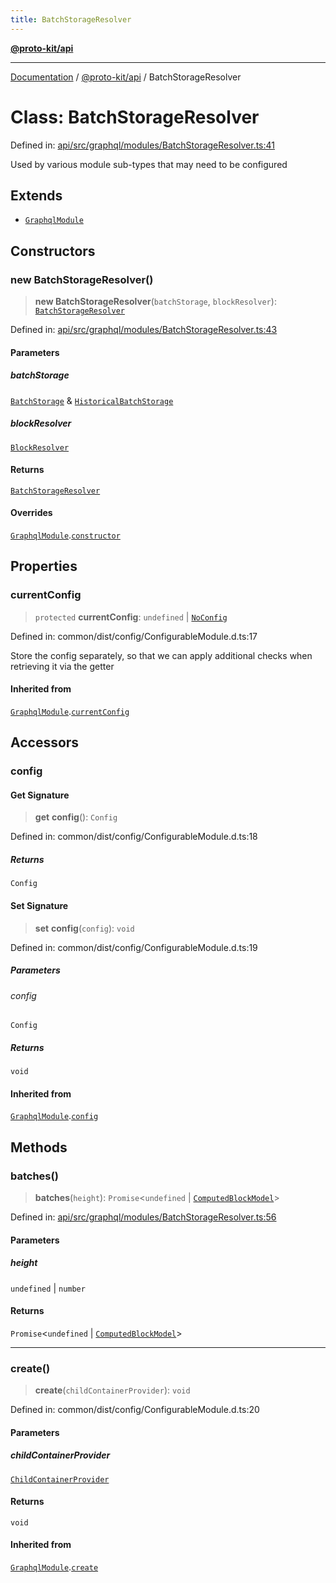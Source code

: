 ```yaml
---
title: BatchStorageResolver
---
```


[**@proto-kit/api**](../README.md)

***

[Documentation](../../../README.md) / [@proto-kit/api](../README.md) / BatchStorageResolver

# Class: BatchStorageResolver

Defined in: [api/src/graphql/modules/BatchStorageResolver.ts:41](https://github.com/proto-kit/framework/blob/4d6b3b6da51b3edee0fbf25ce72c1f59ec61e891/packages/api/src/graphql/modules/BatchStorageResolver.ts#L41)

Used by various module sub-types that may need to be configured

## Extends

- [`GraphqlModule`](GraphqlModule.md)

## Constructors

### new BatchStorageResolver()

> **new BatchStorageResolver**(`batchStorage`, `blockResolver`): [`BatchStorageResolver`](BatchStorageResolver.md)

Defined in: [api/src/graphql/modules/BatchStorageResolver.ts:43](https://github.com/proto-kit/framework/blob/4d6b3b6da51b3edee0fbf25ce72c1f59ec61e891/packages/api/src/graphql/modules/BatchStorageResolver.ts#L43)

#### Parameters

##### batchStorage

[`BatchStorage`](../../sequencer/interfaces/BatchStorage.md) & [`HistoricalBatchStorage`](../../sequencer/interfaces/HistoricalBatchStorage.md)

##### blockResolver

[`BlockResolver`](BlockResolver.md)

#### Returns

[`BatchStorageResolver`](BatchStorageResolver.md)

#### Overrides

[`GraphqlModule`](GraphqlModule.md).[`constructor`](GraphqlModule.md#constructors)

## Properties

### currentConfig

> `protected` **currentConfig**: `undefined` \| [`NoConfig`](../../common/type-aliases/NoConfig.md)

Defined in: common/dist/config/ConfigurableModule.d.ts:17

Store the config separately, so that we can apply additional
checks when retrieving it via the getter

#### Inherited from

[`GraphqlModule`](GraphqlModule.md).[`currentConfig`](GraphqlModule.md#currentconfig)

## Accessors

### config

#### Get Signature

> **get** **config**(): `Config`

Defined in: common/dist/config/ConfigurableModule.d.ts:18

##### Returns

`Config`

#### Set Signature

> **set** **config**(`config`): `void`

Defined in: common/dist/config/ConfigurableModule.d.ts:19

##### Parameters

###### config

`Config`

##### Returns

`void`

#### Inherited from

[`GraphqlModule`](GraphqlModule.md).[`config`](GraphqlModule.md#config)

## Methods

### batches()

> **batches**(`height`): `Promise`\<`undefined` \| [`ComputedBlockModel`](ComputedBlockModel.md)\>

Defined in: [api/src/graphql/modules/BatchStorageResolver.ts:56](https://github.com/proto-kit/framework/blob/4d6b3b6da51b3edee0fbf25ce72c1f59ec61e891/packages/api/src/graphql/modules/BatchStorageResolver.ts#L56)

#### Parameters

##### height

`undefined` | `number`

#### Returns

`Promise`\<`undefined` \| [`ComputedBlockModel`](ComputedBlockModel.md)\>

***

### create()

> **create**(`childContainerProvider`): `void`

Defined in: common/dist/config/ConfigurableModule.d.ts:20

#### Parameters

##### childContainerProvider

[`ChildContainerProvider`](../../common/interfaces/ChildContainerProvider.md)

#### Returns

`void`

#### Inherited from

[`GraphqlModule`](GraphqlModule.md).[`create`](GraphqlModule.md#create)
